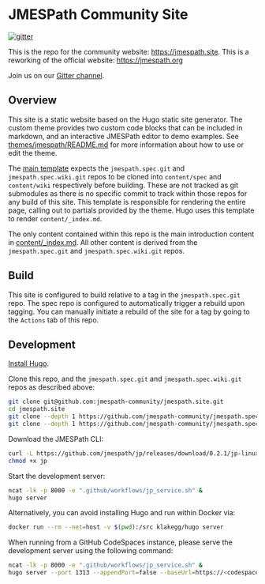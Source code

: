 # JMESPath Community Site

[![gitter](https://badges.gitter.im/Join%20Chat.svg)](https://gitter.im/jmespath/chat)

This is the repo for the community website: https://jmespath.site. This is a reworking of the official
website: https://jmespath.org

Join us on our [Gitter channel](https://gitter.im/jmespath/chat).

## Overview

This site is a static website based on the Hugo static site generator. The custom theme provides two custom code blocks that
can be included in markdown, and an interactive JMESPath editor to demo examples. 
See [themes/jmespath/README.md](themes/jmespath/README.md) for more information about how to use or edit the theme.

The [main template](layouts/index.html) expects the `jmespath.spec.git` and `jmespath.spec.wiki.git` repos to be cloned into `content/spec`
and `content/wiki` respectively before building. These are not tracked as git submodules as there is no specific commit
to track within those repos for any build of this site. This template is responsible for rendering the entire page, calling out to partials provided by the theme.
Hugo uses this template to render `content/_index.md`.

The only content contained within this repo is the main introduction content in [content/_index.md](content/_index.md).
All other content is derived from the `jmespath.spec.git` and `jmespath.spec.wiki.git` repos.

## Build

This site is configured to build relative to a tag in the `jmespath.spec.git` repo. The spec repo is configured to
automatically trigger a rebuild upon tagging. You can manually initiate a rebuild of the site for a tag by going to
the `Actions` tab of this repo.

## Development

[Install Hugo](https://gohugo.io/getting-started/installing/).

Clone this repo, and the `jmespath.spec.git` and `jmespath.spec.wiki.git` repos as described above:
```bash
git clone git@github.com:jmespath-community/jmespath.site.git
cd jmespath.site
git clone --depth 1 https://github.com/jmespath-community/jmespath.spec.git content/spec
git clone --depth 1 https://github.com/jmespath-community/jmespath.spec.wiki.git content/wiki
```

Download the JMESPath CLI:
```bash
curl -L https://github.com/jmespath/jp/releases/download/0.2.1/jp-linux-amd64 --output jp
chmod +x jp
```

Start the development server:
```bash
ncat -lk -p 8000 -e ".github/workflows/jp_service.sh" &
hugo server
```

Alternatively, you can avoid installing Hugo and run within Docker via:
```bash
docker run --rm --net=host -v $(pwd):/src klakegg/hugo server
```

When running from a GitHub CodeSpaces instance, please serve the development server using the following command:

```bash
ncat -lk -p 8000 -e ".github/workflows/jp_service.sh" &
hugo server --port 1313 --appendPort=false --baseUrl=https://<codespaces-host>-1313.preview.app.github.dev
```
